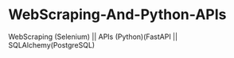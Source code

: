 # WebScraping-And-Python-APIs
WebScraping (Selenium) || APIs (Python)(FastAPI || SQLAlchemy(PostgreSQL)
